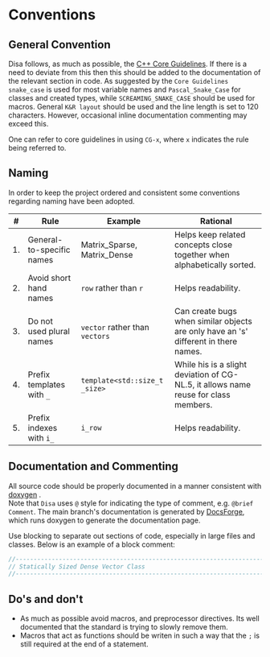 # Conventions

## General Convention

Disa follows, as much as possible,
the [C++ Core Guidelines](https://isocpp.github.io/CppCoreGuidelines/CppCoreGuidelines).
If there is a need to deviate from this then this should be added to the documentation of the relevant section in
code. As suggested by the `Core Guidelines` `snake_case` is used for most variable names and `Pascal_Snake_Case` for
classes and created types, while `SCREAMING_SNAKE_CASE` should be used for macros. General `K&R layout` should be
used and the line length is set to 120 characters. However, occasional inline documentation commenting may exceed
this.

One can refer to core guidelines in using `CG-x`, where `x` indicates the rule being referred to.

## Naming

In order to keep the project ordered and consistent some conventions regarding naming have been adopted.

| #   | Rule                      | Example                         | Rational                                                                             | 
|-----|---------------------------|---------------------------------|--------------------------------------------------------------------------------------|
| 1.  | General-to-specific names | Matrix_Sparse, Matrix_Dense     | Helps keep related concepts close together when  alphabetically sorted.              |
| 2.  | Avoid short hand names    | `row` rather than `r`           | Helps readability.                                                                   |
| 3.  | Do not used plural names  | `vector` rather than `vectors`  | Can create bugs when similar objects are only have an 's' different in there names.  |
| 4.  | Prefix templates with `_` | `template<std::size_t _size>`   | While his is a slight deviation of CG-NL.5, it  allows name reuse for class members. |
| 5.  | Prefix indexes with `i_`  | `i_row`                         | Helps readability.                                                                   |

## Documentation and Commenting

All source code should be properly documented in a manner consistent with [doxygen](https://github.com/doxygen/doxygen)
.  
Note that `Disa` uses `@` style for indicating the type of comment, e.g. `@brief Comment`. The main branch's
documentation is generated by [DocsForge](https://docsforge.com), which runs doxygen to generate the documentation page.

Use blocking to separate out sections of code, especially in large files and classes. Below is an example of a block
comment:

```cpp
//---------------------------------------------------------------------------------------------------------------------
// Statically Sized Dense Vector Class
//----------------------------------------------------------------------------------------------------------------------
```

## Do's and don't

- As much as possible avoid macros, and preprocessor directives. Its well documented that the standard is trying to
  slowly remove them.
- Macros that act as functions should be writen in such a way that the `;` is still required at the end of a statement.